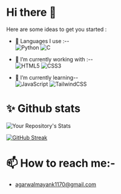 # Hi there 👋


Here are some ideas to get you started :

- 🔭 Languages I use :--<br>
![Python](https://img.shields.io/badge/python-3670A0?style=for-the-badge&logo=python&logoColor=ffdd54)    ![C](https://img.shields.io/badge/c-%2300599C.svg?style=for-the-badge&logo=c&logoColor=white)

- 🔭 I’m currently working with :--<br>
![HTML5](https://img.shields.io/badge/html5-%23E34F26.svg?style=for-the-badge&logo=html5&logoColor=white)  ![CSS3](https://img.shields.io/badge/css3-%231572B6.svg?style=for-the-badge&logo=css3&logoColor=white)
- 🌱 I’m currently learning-- <br>
![JavaScript](https://img.shields.io/badge/javascript-%23323330.svg?style=for-the-badge&logo=javascript&logoColor=%23F7DF1E)  ![TailwindCSS](https://img.shields.io/badge/tailwindcss-%2338B2AC.svg?style=for-the-badge&logo=tailwind-css&logoColor=white)

# ✨ Github stats <br>
![Your Repository's Stats](https://github-readme-stats.vercel.app/api?username=Mayank1170&theme=dark&show_icons=true)

[![GitHub Streak](https://github-readme-streak-stats.herokuapp.com/?user=Mayank1170&theme=dark)](https://git.io/streak-stats)

# 📫 How to reach me:-<br>
- agarwalmayank1170@gmail.com  
  </p>
